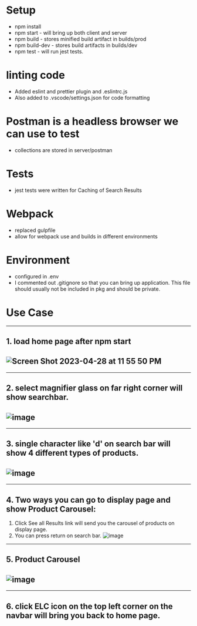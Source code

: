 # Setup

- npm install
- npm start - will bring up both client and server
- npm build - stores minified build artifact in builds/prod
- npm build-dev - stores build artifacts in builds/dev
- npm test - will run jest tests.

# linting code

- Added eslint and prettier plugin and .eslintrc.js
- Also added to .vscode/settings.json for code formatting

# Postman is a headless browser we can use to test

- collections are stored in server/postman

# Tests

- jest tests were written for Caching of Search Results

# Webpack

- replaced gulpfile
- allow for webpack use and builds in different environments

# Environment

- configured in .env
- I commented out .gitignore so that you can bring up application. This file should usually not be included in pkg and should be private.

# Use Case

---

## 1. load home page after npm start

## ![Screen Shot 2023-04-28 at 11 55 50 PM](https://user-images.githubusercontent.com/36891099/235282541-c74f7e06-d9de-4e8a-95bd-048d5b773eb6.png)

---

## 2. select magnifier glass on far right corner will show searchbar.

## ![image](https://user-images.githubusercontent.com/36891099/235282559-0cbf3c5d-60bb-48cd-8d9f-8c53a217df72.png)

---

## 3. single character like 'd' on search bar will show 4 different types of products.

## ![image](https://user-images.githubusercontent.com/36891099/235282577-f741441e-0fa9-4cb4-b334-d041e99a235f.png)

---

## 4. Two ways you can go to display page and show Product Carousel:

1.  Click See all Results link will send you the carousel of products on display page.
2.  You can press return on search bar.
    ![image](https://user-images.githubusercontent.com/36891099/235282758-8955117b-bed4-4449-ac24-9c73d22c4a62.png)

---

## 5. Product Carousel

## ![image](https://user-images.githubusercontent.com/36891099/235282883-1163fb0d-e105-4400-a782-9b8b65846bb9.png)

---

## 6. click ELC icon on the top left corner on the navbar will bring you back to home page.
